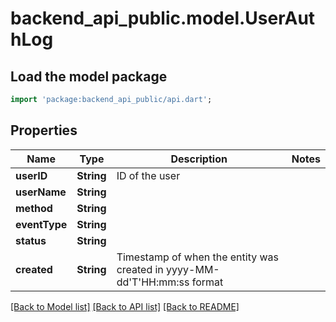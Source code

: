 # backend_api_public.model.UserAuthLog

## Load the model package
```dart
import 'package:backend_api_public/api.dart';
```

## Properties
Name | Type | Description | Notes
------------ | ------------- | ------------- | -------------
**userID** | **String** | ID of the user | 
**userName** | **String** |  | 
**method** | **String** |  | 
**eventType** | **String** |  | 
**status** | **String** |  | 
**created** | **String** | Timestamp of when the entity was created in yyyy-MM-dd'T'HH:mm:ss format | 

[[Back to Model list]](../README.md#documentation-for-models) [[Back to API list]](../README.md#documentation-for-api-endpoints) [[Back to README]](../README.md)


